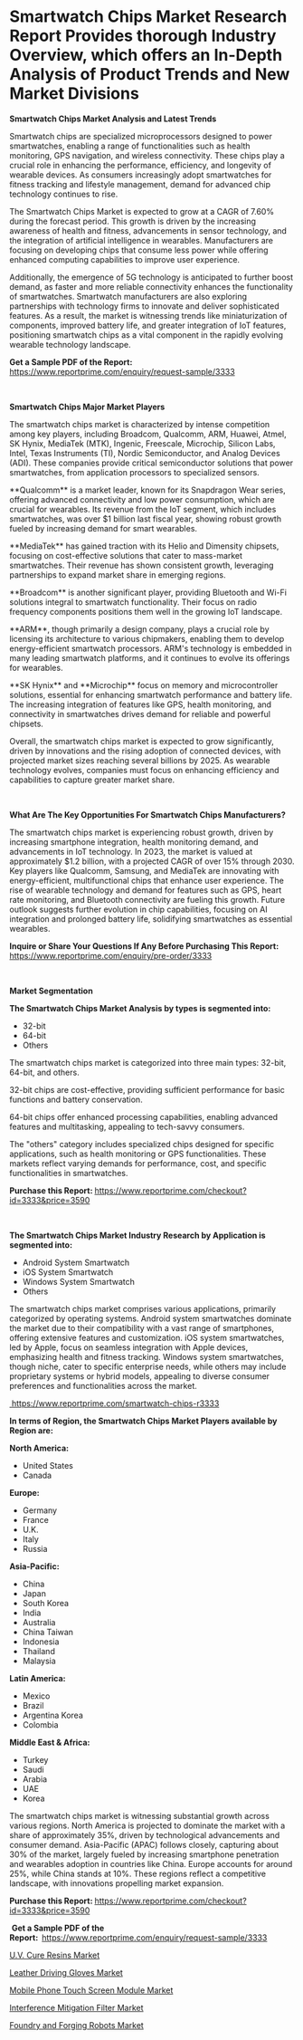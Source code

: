 <p><h1>Smartwatch Chips Market Research Report Provides thorough Industry Overview, which offers an In-Depth Analysis of Product Trends and New Market Divisions</h1></p><p><strong>Smartwatch Chips Market Analysis and Latest Trends</strong></p>
<p><p>Smartwatch chips are specialized microprocessors designed to power smartwatches, enabling a range of functionalities such as health monitoring, GPS navigation, and wireless connectivity. These chips play a crucial role in enhancing the performance, efficiency, and longevity of wearable devices. As consumers increasingly adopt smartwatches for fitness tracking and lifestyle management, demand for advanced chip technology continues to rise. </p><p>The Smartwatch Chips Market is expected to grow at a CAGR of 7.60% during the forecast period. This growth is driven by the increasing awareness of health and fitness, advancements in sensor technology, and the integration of artificial intelligence in wearables. Manufacturers are focusing on developing chips that consume less power while offering enhanced computing capabilities to improve user experience. </p><p>Additionally, the emergence of 5G technology is anticipated to further boost demand, as faster and more reliable connectivity enhances the functionality of smartwatches. Smartwatch manufacturers are also exploring partnerships with technology firms to innovate and deliver sophisticated features. As a result, the market is witnessing trends like miniaturization of components, improved battery life, and greater integration of IoT features, positioning smartwatch chips as a vital component in the rapidly evolving wearable technology landscape.</p></p>
<p><strong>Get a Sample PDF of the Report:&nbsp;</strong> <a href="https://www.reportprime.com/enquiry/request-sample/3333">https://www.reportprime.com/enquiry/request-sample/3333</a></p>
<p>&nbsp;</p>
<p><strong>Smartwatch Chips Major Market Players</strong></p>
<p><p>The smartwatch chips market is characterized by intense competition among key players, including Broadcom, Qualcomm, ARM, Huawei, Atmel, SK Hynix, MediaTek (MTK), Ingenic, Freescale, Microchip, Silicon Labs, Intel, Texas Instruments (TI), Nordic Semiconductor, and Analog Devices (ADI). These companies provide critical semiconductor solutions that power smartwatches, from application processors to specialized sensors.</p><p>**Qualcomm** is a market leader, known for its Snapdragon Wear series, offering advanced connectivity and low power consumption, which are crucial for wearables. Its revenue from the IoT segment, which includes smartwatches, was over $1 billion last fiscal year, showing robust growth fueled by increasing demand for smart wearables.</p><p>**MediaTek** has gained traction with its Helio and Dimensity chipsets, focusing on cost-effective solutions that cater to mass-market smartwatches. Their revenue has shown consistent growth, leveraging partnerships to expand market share in emerging regions.</p><p>**Broadcom** is another significant player, providing Bluetooth and Wi-Fi solutions integral to smartwatch functionality. Their focus on radio frequency components positions them well in the growing IoT landscape.</p><p>**ARM**, though primarily a design company, plays a crucial role by licensing its architecture to various chipmakers, enabling them to develop energy-efficient smartwatch processors. ARM's technology is embedded in many leading smartwatch platforms, and it continues to evolve its offerings for wearables.</p><p>**SK Hynix** and **Microchip** focus on memory and microcontroller solutions, essential for enhancing smartwatch performance and battery life. The increasing integration of features like GPS, health monitoring, and connectivity in smartwatches drives demand for reliable and powerful chipsets.</p><p>Overall, the smartwatch chips market is expected to grow significantly, driven by innovations and the rising adoption of connected devices, with projected market sizes reaching several billions by 2025. As wearable technology evolves, companies must focus on enhancing efficiency and capabilities to capture greater market share.</p></p>
<p>&nbsp;</p>
<p><strong>What Are The Key Opportunities For Smartwatch Chips Manufacturers?</strong></p>
<p><p>The smartwatch chips market is experiencing robust growth, driven by increasing smartphone integration, health monitoring demand, and advancements in IoT technology. In 2023, the market is valued at approximately $1.2 billion, with a projected CAGR of over 15% through 2030. Key players like Qualcomm, Samsung, and MediaTek are innovating with energy-efficient, multifunctional chips that enhance user experience. The rise of wearable technology and demand for features such as GPS, heart rate monitoring, and Bluetooth connectivity are fueling this growth. Future outlook suggests further evolution in chip capabilities, focusing on AI integration and prolonged battery life, solidifying smartwatches as essential wearables.</p></p>
<p><strong>Inquire or Share Your Questions If Any Before Purchasing This Report:</strong> <a href="https://www.reportprime.com/enquiry/pre-order/3333">https://www.reportprime.com/enquiry/pre-order/3333</a></p>
<p>&nbsp;</p>
<p><strong>Market Segmentation</strong></p>
<p><strong>The Smartwatch Chips Market Analysis by types is segmented into:</strong></p>
<p><ul><li>32-bit</li><li>64-bit</li><li>Others</li></ul></p>
<p><p>The smartwatch chips market is categorized into three main types: 32-bit, 64-bit, and others. </p><p>32-bit chips are cost-effective, providing sufficient performance for basic functions and battery conservation. </p><p>64-bit chips offer enhanced processing capabilities, enabling advanced features and multitasking, appealing to tech-savvy consumers. </p><p>The "others" category includes specialized chips designed for specific applications, such as health monitoring or GPS functionalities. These markets reflect varying demands for performance, cost, and specific functionalities in smartwatches.</p></p>
<p><strong>Purchase this Report:&nbsp;</strong><a href="https://www.reportprime.com/checkout?id=3333&price=3590">https://www.reportprime.com/checkout?id=3333&price=3590</a></p>
<p>&nbsp;</p>
<p><strong>The Smartwatch Chips Market Industry Research by Application is segmented into:</strong></p>
<p><ul><li>Android System Smartwatch</li><li>iOS System Smartwatch</li><li>Windows System Smartwatch</li><li>Others</li></ul></p>
<p><p>The smartwatch chips market comprises various applications, primarily categorized by operating systems. Android system smartwatches dominate the market due to their compatibility with a vast range of smartphones, offering extensive features and customization. iOS system smartwatches, led by Apple, focus on seamless integration with Apple devices, emphasizing health and fitness tracking. Windows system smartwatches, though niche, cater to specific enterprise needs, while others may include proprietary systems or hybrid models, appealing to diverse consumer preferences and functionalities across the market.</p></p>
<p><a href="https://www.reportprime.com/smartwatch-chips-r3333">&nbsp;https://www.reportprime.com/smartwatch-chips-r3333</a></p>
<p><strong>In terms of Region, the Smartwatch Chips Market Players available by Region are:</strong></p>
<p>
    <p> <strong> North America: </strong>
        <ul>
            <li>United States</li>
            <li>Canada</li>
        </ul>
        </p> 
    <p> <strong> Europe: </strong>
        <ul>
            <li>Germany</li>
            <li>France</li>
            <li>U.K.</li>
            <li>Italy</li>
            <li>Russia</li>
        </ul>
        </p> 
    <p> <strong> Asia-Pacific: </strong>
        <ul>
            <li>China</li>
            <li>Japan</li>
            <li>South Korea</li>
            <li>India</li>
            <li>Australia</li>
            <li>China Taiwan</li>
            <li>Indonesia</li>
            <li>Thailand</li>
            <li>Malaysia</li>
        </ul>
        </p> 
    <p> <strong> Latin America: </strong>
        <ul>
            <li>Mexico</li>
            <li>Brazil</li>
            <li>Argentina Korea</li>
            <li>Colombia</li>
        </ul>
        </p> 
    <p> <strong> Middle East & Africa: </strong>
        <ul>
            <li>Turkey</li>
            <li>Saudi</li>
            <li>Arabia</li>
            <li>UAE</li>
            <li>Korea</li>
        </ul>
    </p>
    </p>
<p><p>The smartwatch chips market is witnessing substantial growth across various regions. North America is projected to dominate the market with a share of approximately 35%, driven by technological advancements and consumer demand. Asia-Pacific (APAC) follows closely, capturing about 30% of the market, largely fueled by increasing smartphone penetration and wearables adoption in countries like China. Europe accounts for around 25%, while China stands at 10%. These regions reflect a competitive landscape, with innovations propelling market expansion.</p></p>
<p><strong>Purchase this Report: </strong><a href="https://www.reportprime.com/checkout?id=3333&price=3590">https://www.reportprime.com/checkout?id=3333&price=3590</a></p>
<p>&nbsp;<strong>Get a Sample PDF of the Report:&nbsp;&nbsp;</strong><a href="https://www.reportprime.com/enquiry/request-sample/3333">https://www.reportprime.com/enquiry/request-sample/3333</a></p>
<p><strong></strong></p>
<p><p><a href="https://issuu.com/reportprime-2/docs/uv-cure-resins-market-size-2030.ppt_ddc6b7c2a3e410">U.V. Cure Resins Market</a></p><p><a href="https://issuu.com/reportprime-2/docs/leather-driving-gloves-market-size-_a323e517770355">Leather Driving Gloves Market</a></p><p><a href="https://github.com/FahadAhmed712/Market-Research-Report-List-1/blob/main/mobile-phone-touch-screen-module-market.md">Mobile Phone Touch Screen Module Market</a></p><p><a href="https://github.com/YashRP12/Market-Research-Report-List-6/blob/main/interference-mitigation-filter-market.md">Interference Mitigation Filter Market</a></p><p><a href="https://www.linkedin.com/pulse/in-depth-analysis-global-foundry-forging-robots-market-scope-w92zf?trackingId=7a3xgovhTZuyJu5bzS7APA%3D%3D">Foundry and Forging Robots Market</a></p></p>